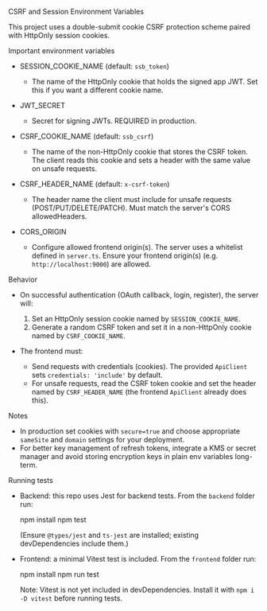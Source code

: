 CSRF and Session Environment Variables

This project uses a double-submit cookie CSRF protection scheme paired with HttpOnly session cookies.

Important environment variables

- SESSION_COOKIE_NAME (default: `ssb_token`)
  - The name of the HttpOnly cookie that holds the signed app JWT. Set this if you want a different cookie name.

- JWT_SECRET
  - Secret for signing JWTs. REQUIRED in production.

- CSRF_COOKIE_NAME (default: `ssb_csrf`)
  - The name of the non-HttpOnly cookie that stores the CSRF token. The client reads this cookie and sets a header with the same value on unsafe requests.

- CSRF_HEADER_NAME (default: `x-csrf-token`)
  - The header name the client must include for unsafe requests (POST/PUT/DELETE/PATCH). Must match the server's CORS allowedHeaders.

- CORS_ORIGIN
  - Configure allowed frontend origin(s). The server uses a whitelist defined in `server.ts`. Ensure your frontend origin(s) (e.g. `http://localhost:9000`) are allowed.

Behavior

- On successful authentication (OAuth callback, login, register), the server will:
  1. Set an HttpOnly session cookie named by `SESSION_COOKIE_NAME`.
  2. Generate a random CSRF token and set it in a non-HttpOnly cookie named by `CSRF_COOKIE_NAME`.

- The frontend must:
  - Send requests with credentials (cookies). The provided `ApiClient` sets `credentials: 'include'` by default.
  - For unsafe requests, read the CSRF token cookie and set the header named by `CSRF_HEADER_NAME` (the frontend `ApiClient` already does this).

Notes

- In production set cookies with `secure=true` and choose appropriate `sameSite` and `domain` settings for your deployment.
- For better key management of refresh tokens, integrate a KMS or secret manager and avoid storing encryption keys in plain env variables long-term.

Running tests

- Backend: this repo uses Jest for backend tests. From the `backend` folder run:

  npm install
  npm test

  (Ensure `@types/jest` and `ts-jest` are installed; existing devDependencies include them.)

- Frontend: a minimal Vitest test is included. From the `frontend` folder run:

  npm install
  npm run test

  Note: Vitest is not yet included in devDependencies. Install it with `npm i -D vitest` before running tests.

